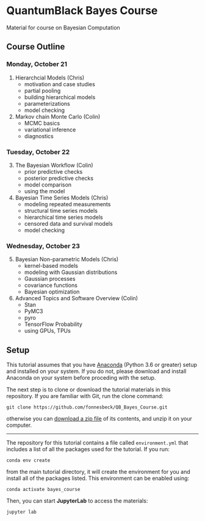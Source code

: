 # QuantumBlack Bayes Course

Material for course on Bayesian Computation


## Course Outline

### Monday, October 21
1. Hierarchcial Models (Chris)
    - motivation and case studies
    - partial pooling
    - building hierarchical models
    - parameterizations
    - model checking
2. Markov chain Monte Carlo (Colin)
    - MCMC basics
    - variational inference
    - diagnostics
### Tuesday, October 22
3. The Bayesian Workflow (Colin)
    - prior predictive checks
    - posterior predictive checks
    - model comparison
    - using the model 
4. Bayesian Time Series Models (Chris)
    - modeling repeated measurements
    - structural time series models
    - hierarchical time series models
    - censored data and survival models
    - model checking
### Wednesday, October 23
5. Bayesian Non-parametric Models (Chris)
    - kernel-based models
    - modeling with Gaussian distributions
    - Gaussian processes
    - covariance functions
    - Bayesian optimization
6. Advanced Topics and Software Overview (Colin)
    - Stan
    - PyMC3
    - pyro
    - TensorFlow Probability
    - using GPUs, TPUs

## Setup

This tutorial assumes that you have [Anaconda](https://www.anaconda.com/distribution/#download-section) (Python 3.6 or greater) setup and installed on your system. If you do not, please download and install Anaconda on your system before proceding with the setup.

The next step is to clone or download the tutorial materials in this repository. If you are familiar with Git, run the clone command:

    git clone https://github.com/fonnesbeck/QB_Bayes_Course.git
    
otherwise you can [download a zip file](https://github.com/fonnesbeck/QB_Bayes_Course/archive/master.zip) of its contents, and unzip it on your computer.
***
The repository for this tutorial contains a file called `environment.yml` that includes a list of all the packages used for the tutorial. If you run:

    conda env create
    
from the main tutorial directory, it will create the environment for you and install all of the packages listed. This environment can be enabled using:

    conda activate bayes_course
    
Then, you can start **JupyterLab** to access the materials:

    jupyter lab
